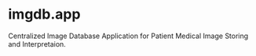 # imgdb.app
Centralized Image Database Application for Patient Medical Image Storing and Interpretaion.
